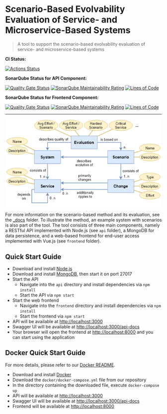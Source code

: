 # Scenario-Based Evolvability Evaluation of Service- and Microservice-Based Systems

> A tool to support the scenario-based evolvability evaluation of service- and microservice-based systems

**CI Status:**

[![Actions Status](https://action-badges.now.sh/xJREB/ms-scenario-evaluation)](https://github.com/xJREB/ms-scenario-evaluation/actions)

**SonarQube Status for API Component:**

[![Quality Gate Status](https://sonarcloud.io/api/project_badges/measure?project=ms-scenario-evaluation-api&metric=alert_status)](https://sonarcloud.io/dashboard?id=ms-scenario-evaluation-api)
[![SonarQube Maintainability Rating](https://sonarcloud.io/api/project_badges/measure?project=ms-scenario-evaluation-api&metric=sqale_rating)](https://sonarcloud.io/dashboard?id=ms-scenario-evaluation-api)
[![Lines of Code](https://sonarcloud.io/api/project_badges/measure?project=ms-scenario-evaluation-api&metric=ncloc)](https://sonarcloud.io/dashboard?id=ms-scenario-evaluation-api)

**SonarQube Status for Frontend Component:**

[![Quality Gate Status](https://sonarcloud.io/api/project_badges/measure?project=ms-scenario-evaluation-frontend&metric=alert_status)](https://sonarcloud.io/dashboard?id=ms-scenario-evaluation-frontend)
[![SonarQube Maintainability Rating](https://sonarcloud.io/api/project_badges/measure?project=ms-scenario-evaluation-frontend&metric=sqale_rating)](https://sonarcloud.io/dashboard?id=ms-scenario-evaluation-frontend)
[![Lines of Code](https://sonarcloud.io/api/project_badges/measure?project=ms-scenario-evaluation-frontend&metric=ncloc)](https://sonarcloud.io/dashboard?id=ms-scenario-evaluation-frontend)

<hr>

![Domain Model](_docs/method/img/meta-model.png)

For more information on the scenario-based method and its evaluation, see the [\_docs](_docs) folder. To illustrate the method, an example system with scenarios is also part of the tool. The tool consists of three main components, namely a RESTful API implemented with Node.js (see `api` folder), a MongoDB for data persistence, and a web-based frontend for end-user access implemented with Vue.js (see `frontend` folder).

## Quick Start Guide

-   Download and install [Node.js](https://nodejs.org/en/download)
-   Download and install [MongoDB](https://www.mongodb.com/download-center/community), then start it on port 27017
-   Start the API
    -   Navigate into the `api` directory and install dependencies via `npm install`
    -   Start the API via `npm start`
-   Start the web frontend
    -   Navigate into the `frontend` directory and install dependencies via `npm install`
    -   Start the frontend via `npm start`
-   API will be available at <http://localhost:3000>
-   Swagger UI will be available at <http://localhost:3000/api-docs>
-   Your browser will open the frontend at <http://localhost:8000> and you can start using the application

## Docker Quick Start Guide

For more details, please refer to our [Docker README](docker/README.md).

-   Download and install [Docker](https://www.docker.com/get-started)
-   Download the `docker/docker-compose.yml` file from our repository
-   In the directory containing the downloaded file, execute `docker-compose up`
-   API will be available at <http://localhost:3000>
-   Swagger UI will be available at <http://localhost:3000/api-docs>
-   Frontend will be available at <http://localhost:8000>
